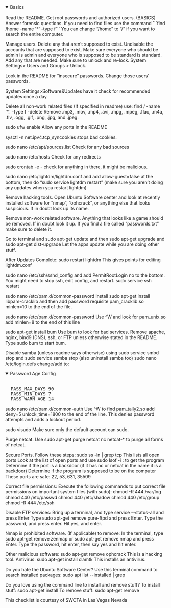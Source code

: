 <details open>
  <summary>  Basics  </summary>
  <br>
 Read the README. Get root passwords and authorized users. (BASICS)
</details>
Answer forensic questions. If you need to find files use the command ```find /home -name '*' -type f``` You can change “/home” to “/” if you want to search the entire computer.

Manage users. Delete any that aren’t supposed to exist. Undisable the accounts that are supposed to exist. Make sure everyone who should be admin is admin and everyone who is supposed to be standard is standard. Add any that are needed. Make sure to unlock and re-lock. System Settings> Users and Groups > Unlock.

Look in the README for “insecure” passwords. Change those users’ passwords.

System Settings>Software&Updates have it check for recommended updates once a day.

Delete all non-work related files (If specified in readme) use: find / -name '*.<file extension>' -type f -delete Remove .mp3, .mov, .mp4, .avi, .mpg, .mpeg, .flac, .m4a, .flv, .ogg, .gif, .png, .jpg, and .jpeg.

sudo ufw enable Allow any ports in the README

sysctl -n net.ipv4.tcp_syncookies stops bad cookies.

sudo nano /etc/apt/sources.list Check for any bad sources

sudo nano /etc/hosts Check for any redirects

sudo crontab -e - check for anything in there, it might be malicious.

sudo nano /etc/lightdm/lightdm.conf and add allow-guest=false at the bottom, then do “sudo service lightdm restart” (make sure you aren’t doing any updates when you restart lightdm)

Remove hacking tools. Open Ubuntu Software center and look at recently installed software for “nmap”, “ophcrack”, or anything else that looks suspicious. If in doubt look up its name.

Remove non-work related software. Anything that looks like a game should be removed. If in doubt look it up. If you find a file called “passwords.txt” make sure to delete it.

Go to terminal and sudo apt-get update and then sudo apt-get upgrade and sudo apt-get dist-upgrade Let the apps update while you are doing other stuff.

After Updates Complete: sudo restart lightdm This gives points for editing lightdm.conf

sudo nano /etc/ssh/sshd_config and add PermitRootLogin no to the bottom. You might need to stop ssh, edit config, and restart. sudo service ssh restart

sudo nano /etc/pam.d/common-password Install sudo apt-get install libpam-cracklib and then add password requisite pam_cracklib.so minlen=10 to the end of the file.

sudo nano /etc/pam.d/common-password Use ^W and look for pam_unix.so add minlen=8 to the end of this line

sudo apt-get install bum Use bum to look for bad services. Remove apache, nginx, bind9 (DNS), ssh, or FTP unless otherwise stated in the README. Type sudo bum to start bum.

Disable samba (unless readme says otherwise) using sudo service smbd stop and sudo service samba stop (also uninstall samba too) sudo nano /etc/login.defs change/add to:
<details open>
  <summary> Password Age Config </summary>
    <br>
<pre>
  PASS_MAX_DAYS 90
  PASS_MIN_DAYS 7
  PASS_WARN_AGE 14
</pre>
  </details>
sudo nano /etc/pam.d/common-auth Use ^W to find pam_tally2.so add deny=5 unlock_time=1800 to the end of the line. This denies password attempts and adds a lockout period.

sudo visudo Make sure only the default account can sudo.

Purge netcat. Use sudo apt-get purge netcat nc netcat-* to purge all forms of netcat.

Secure Ports. Follow these steps: sudo ss -ln | grep tcp This lists all open ports Look at the list of open ports and use sudo lsof -i :<Port> to get the program Determine if the port is a backdoor (if it has nc or netcat in the name it is a backdoor) Determine if the program is supposed to be on the computer These ports are safe: 22, 53, 631, 35509

Correct file permissions: Execute the following commands to put correct file permissions on important system files (with sudo): chmod -R 444 /var/log chmod 440 /etc/passwd chmod 440 /etc/shadow chmod 440 /etc/group chmod -R 444 /etc/ssh

Disable FTP services: Bring up a terminal, and type service --status-all and press Enter Type sudo apt-get remove pure-ftpd and press Enter. Type the password, and press enter. Hit yes, and enter.

Nmap is prohibited software. (If applicable) to remove: In the terminal, type sudo apt-get remove zenmap or sudo apt-get remove nmap and press Enter. Type the password, hit enter, then say yes and hit enter.

Other malicious software: sudo apt-get remove ophcrack This is a hacking tool. Antivirus: sudo apt-get install clamtk This installs an antivirus.

Do you hate the Ubuntu Software Center? Use this terminal command to search installed packages: sudo apt list --installed | grep <NAME>

Do you love using the command line to install and remove stuff? To install stuff: sudo apt-get install <PACKAGE NAME> To remove stuff: sudo apt-get remove <PACKAGE NAME>

This checklist is courtesy of SWCTA in Las Vegas Nevada
